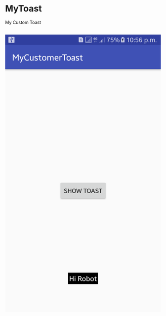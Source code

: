 # MyToast
<p>My Custom Toast</p>
<br>
<img src="https://github.com/Htet-Aung-Lin/MyToast/blob/master/MyCustomToast.png"/>
